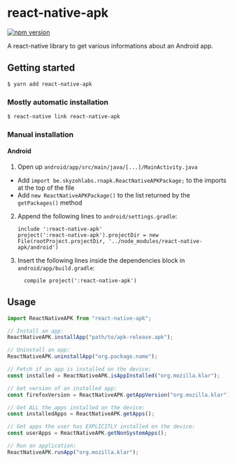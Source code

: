 # react-native-apk

[![npm version](https://badge.fury.io/js/react-native-apk.svg)](https://badge.fury.io/js/react-native-apk)

A react-native library to get various informations about an Android app.

## Getting started

```sh
$ yarn add react-native-apk
```

### Mostly automatic installation

```sh
$ react-native link react-native-apk
```

### Manual installation

#### Android

1. Open up `android/app/src/main/java/[...]/MainActivity.java`

* Add `import be.skyzohlabs.rnapk.ReactNativeAPKPackage;` to the imports at the top of the file
* Add `new ReactNativeAPKPackage()` to the list returned by the `getPackages()` method

2. Append the following lines to `android/settings.gradle`:
   ```
   include ':react-native-apk'
   project(':react-native-apk').projectDir = new File(rootProject.projectDir, '../node_modules/react-native-apk/android')
   ```
3. Insert the following lines inside the dependencies block in `android/app/build.gradle`:
   ```
     compile project(':react-native-apk')
   ```

## Usage

```javascript
import ReactNativeAPK from "react-native-apk";

// Install an app:
ReactNativeAPK.installApp("path/to/apk-release.apk");

// Uninstall an app:
ReactNativeAPK.uninstallApp("org.package.name");

// Fetch if an app is installed on the device:
const installed = ReactNativeAPK.isAppInstalled("org.mozilla.klar");

// Get version of an installed app:
const firefoxVersion = ReactNativeAPK.getAppVersion("org.mozilla.klar");

// Get ALL the apps installed on the device:
const installedApps = ReactNativeAPK.getApps();

// Get apps the user has EXPLICITLY installed on the device:
const userApps = ReactNativeAPK.getNonSystemApps();

// Run an application:
ReactNativeAPK.runApp("org.mozilla.klar");
```
